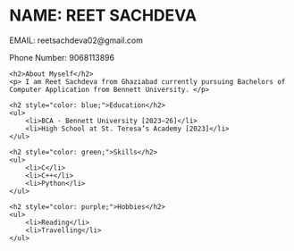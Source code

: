 <html>
<head>
    <title>My Portfolio</title>
</head>
<body>
    <h1>NAME: REET SACHDEVA</h1>
    <p>EMAIL: reetsachdeva02@gmail.com</p>
    <p>Phone Number: 9068113896</p>

    <h2>About Myself</h2>
    <p> I am Reet Sachdeva from Ghaziabad currently pursuing Bachelors of Computer Application from Bennett University. </p>
    
    <h2 style="color: blue;">Education</h2>
    <ul>
        <li>BCA - Bennett University [2023–26]</li>
        <li>High School at St. Teresa’s Academy [2023]</li>
    </ul>

    <h2 style="color: green;">Skills</h2>
    <ul>
        <li>C</li>
        <li>C++</li>
        <li>Python</li>
    </ul>

    <h2 style="color: purple;">Hobbies</h2>
    <ul>
        <li>Reading</li>
        <li>Travelling</li>
    </ul>
</body>
</html>
